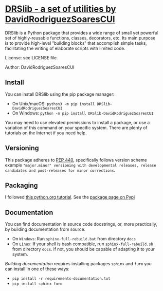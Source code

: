 # [DRSlib - a set of utilities by DavidRodriguezSoaresCUI](https://github.com/DavidRodriguezSoaresCUI/DRSlib)

DRSlib is a Python package that provides a wide range of small
yet powerful set of highly-reusable functions, classes, 
decorators, etc. Its main purpose is to provide high-level
"building blocks" that accomplish simple tasks, facilitating
the writing of elaborate scripts with limited code.

License: see LICENSE file.

Author: DavidRodriguezSoaresCUI

## Install

You can install DRSlib using the pip package manager:
- On Unix/macOS: ```python3 -m pip install DRSlib-DavidRodriguezSoaresCUI```
- On Windows: ```python -m pip install DRSlib-DavidRodriguezSoaresCUI```

You may need to use elevated permissions to install a package, or use a variation of this command on your specific system. There are plenty of tutorials on the Internet if you need help.

## Versioning

This package adheres to [PEP 440](https://www.python.org/dev/peps/pep-0440), specifically follows version scheme example `"major.minor" versioning with developmental releases, release candidates and post-releases for minor corrections`.


## Packaging

I followed [this python.org tutorial](https://packaging.python.org/tutorials/packaging-projects/). See the [package page on Pypi](https://pypi.org/project/DRSlib-DavidRodriguezSoaresCUI/)


## Documentation

You can find documentation in source code docstrings, or, more practically, by building
documentation from source:

- On `Windows`: Run `sphinx-full-rebuild.bat` from directory `docs`
- On `Linux`: If your shell is bash compatible, run `sphinx-full-rebuild.sh` from directory `docs`. If not, you should be capable of adapting it to your system.

*Building documentation* requires installing packages ``sphinx`` and ``furo`` you can install in one of these ways:
- ``pip install -r requirements-documentation.txt``
- ``pip install sphinx furo``
